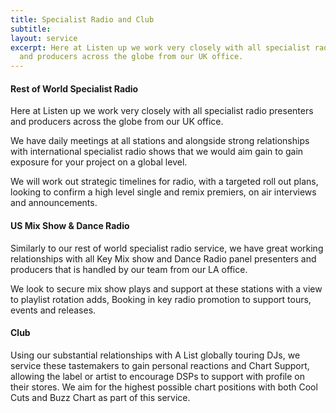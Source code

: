 ```yaml
---
title: Specialist Radio and Club
subtitle: 
layout: service
excerpt: Here at Listen up we work very closely with all specialist radio presenters
  and producers across the globe from our UK office.
---
```


#### Rest of World Specialist Radio
Here at Listen up we work very closely with all specialist radio presenters and producers across the globe from our UK office.

We have daily meetings at all stations and alongside strong relationships with international specialist radio shows that we would aim gain to gain exposure for your project on a global level. 

We will work out strategic timelines for radio, with a targeted roll out plans, looking to confirm a high level single and remix premiers, on air interviews and announcements.

#### US Mix Show & Dance Radio
Similarly to our rest of world specialist radio service, we have great working relationships with all Key Mix show and Dance Radio panel presenters and producers that is handled by our team from our LA office. 

We look to secure mix show plays and support at these stations with a view to playlist rotation adds, Booking in key radio promotion to support tours, events and releases. 

#### Club
Using our substantial relationships with A List globally touring DJs, we service these tastemakers to gain personal reactions and Chart Support, allowing the label or artist to encourage DSPs to support with profile on their stores. 
We aim for the highest possible chart positions with both Cool Cuts and Buzz Chart as part of this service. 